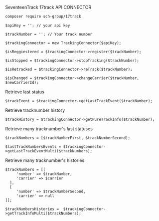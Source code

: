 SeventeenTrack 17track API CONNECTOR


```bash
composer require sch-group/17track
```


```
$apiKey = ''; // your api key

$trackNumber = ''; // Your track number

$trackingConnector = new TrackingConnector($apiKey);

$isReggiestered = $trackingConnector->register($trackNumber);

$isStopped = $trackingConnector->stopTracking($trackNumber);

$isRetracked = $trackingConnector->reTrack($trackNumber);

$isChanged = $trackingConnector->changeCarrier($trackNumber, $newCarrierId);

```
Retrieve last status 

```
$trackEvent = $trackingConnector->getLastTrackEvent($trackNumber);
```

Retrieve tracknumber history 

```
$trackHistory = $trackingConnector->getPureTrackInfo($trackNumber);
```

Retrieve many tracknumber's last statuses

```
$trackNumbers = [$trackNumberFirst, $trackNumberSecond];

$lastTrackNumbersEvents = $trackingConnector->getLastTrackEventMulti($trackNumbers);

```
Retrieve many tracknumber's histories
```
$trackNumbers = [[
     'number' => $trackNumber,
     'carrier' => $carrier
  ],
  [
     'number' => $trackNumberSecond,
     'carrier' => null
]];
 
$trackNumbersHistories =  $trackingConnector->getTrackInfoMulti($trackNumbers);
```